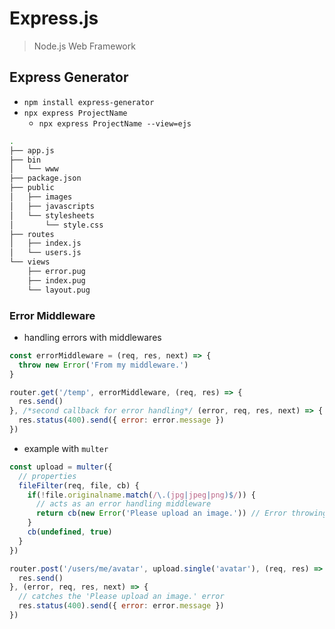 # Express.js
> Node.js Web Framework

## Express Generator
* `npm install express-generator`
* `npx express ProjectName`
  * `npx express ProjectName --view=ejs`
```bash
.
├── app.js
├── bin
│   └── www
├── package.json
├── public
│   ├── images
│   ├── javascripts
│   └── stylesheets
│       └── style.css
├── routes
│   ├── index.js
│   └── users.js
└── views
    ├── error.pug
    ├── index.pug
    └── layout.pug
```

### Error Middleware
* handling errors with middlewares
```javascript
const errorMiddleware = (req, res, next) => {
  throw new Error('From my middleware.')
}

router.get('/temp', errorMiddleware, (req, res) => {
  res.send()
}, /*second callback for error handling*/ (error, req, res, next) => {
  res.status(400).send({ error: error.message })
})
```
* example with `multer`
```javascript
const upload = multer({
  // properties
  fileFilter(req, file, cb) {
    if(!file.originalname.match(/\.(jpg|jpeg|png)$/)) {
      // acts as an error handling middleware
      return cb(new Error('Please upload an image.')) // Error throwing
    }
    cb(undefined, true)
  }
})

router.post('/users/me/avatar', upload.single('avatar'), (req, res) => {
  res.send()
}, (error, req, res, next) => {
  // catches the 'Please upload an image.' error
  res.status(400).send({ error: error.message })
})

```
